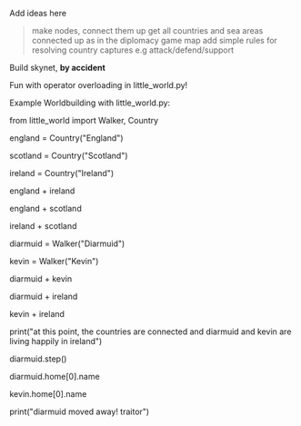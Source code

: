 Add ideas here

> make nodes, connect them up
> get all countries and sea areas connected up as in the diplomacy game map
> add simple rules for resolving country captures e.g attack/defend/support


Build skynet, **by accident**

Fun with operator overloading in little_world.py!

Example Worldbuilding with little_world.py:

from little_world import Walker, Country

england = Country("England")

scotland = Country("Scotland")

ireland = Country("Ireland")

england + ireland

england + scotland

ireland + scotland



diarmuid = Walker("Diarmuid")

kevin = Walker("Kevin")



diarmuid + kevin

diarmuid + ireland

kevin + ireland



print("at this point, the countries are connected and diarmuid and kevin are living happily in ireland")



diarmuid.step()



diarmuid.home[0].name

kevin.home[0].name

print("diarmuid moved away! traitor")
